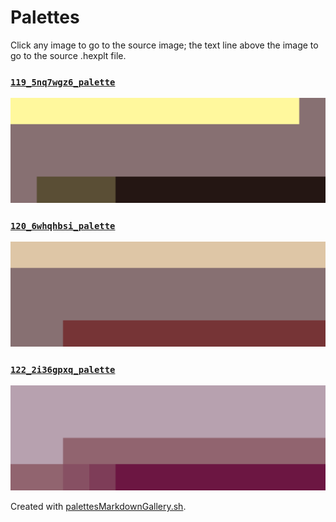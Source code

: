 # Palettes

Click any image to go to the source image; the text line above the image to go to the source .hexplt file.

### [`119_5nq7wgz6_palette`](119_5nq7wgz6_palette.hexplt)

[ ![119_5nq7wgz6_palette.png](119_5nq7wgz6_palette.png) ](119_5nq7wgz6_palette.png)

### [`120_6whqhbsi_palette`](120_6whqhbsi_palette.hexplt)

[ ![120_6whqhbsi_palette.png](120_6whqhbsi_palette.png) ](120_6whqhbsi_palette.png)

### [`122_2i36gpxq_palette`](122_2i36gpxq_palette.hexplt)

[ ![122_2i36gpxq_palette.png](122_2i36gpxq_palette.png) ](122_2i36gpxq_palette.png)

Created with [palettesMarkdownGallery.sh](https://github.com/earthbound19/_ebDev/blob/master/scripts/imgAndVideo/palettesMarkdownGallery.sh).